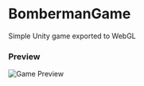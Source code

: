 # BombermanGame
Simple Unity game exported to WebGL 
### Preview 
![Game Preview](https://user-images.githubusercontent.com/20799915/56036434-24927400-5d2d-11e9-93dc-e26ec4453ee0.PNG)
